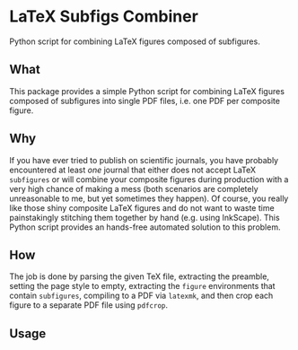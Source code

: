 # LaTeX Subfigs Combiner

Python script for combining LaTeX figures composed of subfigures.

## What

This package provides a simple Python script for combining LaTeX figures composed of subfigures into single PDF files, i.e. one PDF per composite figure.

## Why

If you have ever tried to publish on scientific journals, you have probably encountered at least *one* journal that either does not accept LaTeX `subfigures` or will combine your composite figures during production with a very high chance of making a mess (both scenarios are completely unreasonable to me, but yet sometimes they happen).
Of course, you really like those shiny composite LaTeX figures and do not want to waste time painstakingly stitching them together by hand (e.g. using InkScape).
This Python script provides an hands-free automated solution to this problem.

## How

The job is done by parsing the given TeX file, extracting the preamble, setting the page style to empty, extracting the `figure` environments that contain `subfigures`, compiling to a PDF via `latexmk`, and then crop each figure to a separate PDF file using `pdfcrop`.

## Usage

<!-- TODO -->